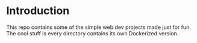 # Introduction

This repo contains some of the simple web dev projects made just for fun. The cool stuff is every directory contains its own Dockerized version.
